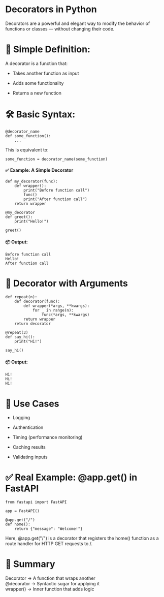 # Decorators in Python 
Decorators are a powerful and elegant way to modify the behavior of functions or classes — without changing their code.

# 🧠 Simple Definition:
A decorator is a function that:

- Takes another function as input

- Adds some functionality

- Returns a new function

# 🛠 Basic Syntax:
```
@decorator_name
def some_function():
    ...
```
This is equivalent to:

```
some_function = decorator_name(some_function)
```

####  ✅ Example: A Simple Decorator

```
def my_decorator(func):
    def wrapper():
        print("Before function call")
        func()
        print("After function call")
    return wrapper

@my_decorator
def greet():
    print("Hello!")

greet()
```

#### 📦 Output:

```
Before function call
Hello!
After function call
```

# 🔄 Decorator with Arguments
```
def repeat(n):
    def decorator(func):
        def wrapper(*args, **kwargs):
            for _ in range(n):
                func(*args, **kwargs)
        return wrapper
    return decorator

@repeat(3)
def say_hi():
    print("Hi!")

say_hi()
```

#### 📦 Output:

```
Hi!
Hi!
Hi!
```

# 🎯 Use Cases
- Logging

- Authentication

- Timing (performance monitoring)

- Caching results

- Validating inputs

# ✅ Real Example: @app.get() in FastAPI

```
from fastapi import FastAPI

app = FastAPI()

@app.get("/")
def home():
    return {"message": "Welcome!"}
```
Here, @app.get("/") is a decorator that registers the home() function as a route handler for HTTP GET requests to /.

# 📌 Summary
Decorator	 -> A function that wraps another <br>
@decorator	-> Syntactic sugar for applying it <br>
wrapper()	-> Inner function that adds logic

